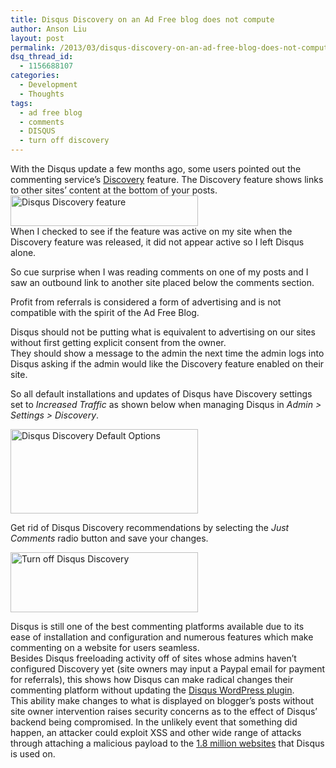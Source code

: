 ```yaml
---
title: Disqus Discovery on an Ad Free blog does not compute
author: Anson Liu
layout: post
permalink: /2013/03/disqus-discovery-on-an-ad-free-blog-does-not-compute
dsq_thread_id:
  - 1156688107
categories:
  - Development
  - Thoughts
tags:
  - ad free blog
  - comments
  - DISQUS
  - turn off discovery
---
```

With the Disqus update a few months ago, some users pointed out the commenting service&#8217;s <a href="http://help.disqus.com/customer/portal/articles/666278-introducing-promoted-discovery-and-f-a-q-" target="_blank">Discovery</a> feature. The Discovery feature shows links to other sites&#8217; content at the bottom of your posts.  
[<img class="aligncenter size-medium wp-image-2466" alt="Disqus Discovery feature" src="https://ansonliu.com/wp-content/uploads/2013/03/discovery-300x49.png" width="300" height="49" />][1]  
When I checked to see if the feature was active on my site when the Discovery feature was released, it did not appear active so I left Disqus alone.

So cue surprise when I was reading comments on one of my posts and I saw an outbound link to another site placed below the comments section.  
<center>
  <!--more-->
</center>

  
<a href="http://www.adfreeblog.org/" target="_blank"> <img class="alignleft" alt="" src="https://i1.wp.com/www.adfreeblog.org/adfreebutton.jpg?w=625" data-recalc-dims="1" /></a>Profit from referrals is considered a form of advertising and is not compatible with the spirit of the Ad Free Blog.

Disqus should not be putting what is equivalent to advertising on our sites without first getting explicit consent from the owner.  
They should show a message to the admin the next time the admin logs into Disqus asking if the admin would like the Discovery feature enabled on their site.

So all default installations and updates of Disqus have Discovery settings set to *Increased Traffic* as shown below when managing Disqus in *Admin > Settings > Discovery*.

[<img class="aligncenter size-medium wp-image-2467" alt="Disqus Discovery Default Options" src="https://ansonliu.com/wp-content/uploads/2013/03/defaultoptions-300x135.png" width="300" height="135" />][2]

Get rid of Disqus Discovery recommendations by selecting the *Just Comments* radio button and save your changes.

[<img src="https://ansonliu.com/wp-content/uploads/2013/03/justcommentsoption-300x96.png" alt="Turn off Disqus Discovery" width="300" height="96" class="aligncenter size-medium wp-image-2474" />][3]

Disqus is still one of the best commenting platforms available due to its ease of installation and configuration and numerous features which make commenting on a website for users seamless.  
Besides Disqus freeloading activity off of sites whose admins haven&#8217;t configured Discovery yet (site owners may input a Paypal email for payment for referrals), this shows how Disqus can make radical changes their commenting platform without updating the <a href="http://wordpress.org/extend/plugins/disqus-comment-system/" target="_blank">Disqus WordPress plugin</a>.  
This ability make changes to what is displayed on blogger&#8217;s posts without site owner intervention raises security concerns as to the effect of Disqus&#8217; backend being compromised. In the unlikely event that something did happen, an attacker could exploit XSS and other wide range of attacks through attaching a malicious payload to the <a href="http://disqus.com/audience/" target="_blank">1.8 million websites</a> that Disqus is used on.

 [1]: https://ansonliu.com/wp-content/uploads/2013/03/discovery.png
 [2]: https://ansonliu.com/wp-content/uploads/2013/03/defaultoptions.png
 [3]: https://ansonliu.com/wp-content/uploads/2013/03/justcommentsoption.png